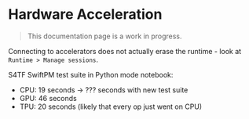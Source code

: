 # Hardware Acceleration

> This documentation page is a work in progress.

Connecting to accelerators does not actually erase the runtime - look at `Runtime > Manage sessions`.

S4TF SwiftPM test suite in Python mode notebook:
- CPU: 19 seconds -> ??? seconds with new test suite
- GPU: 46 seconds
- TPU: 20 seconds (likely that every op just went on CPU)
